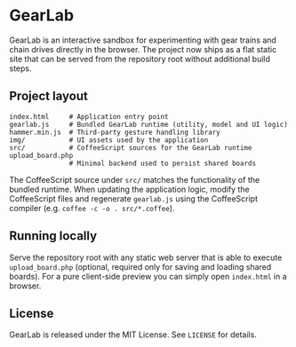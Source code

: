# GearLab

GearLab is an interactive sandbox for experimenting with gear trains and chain drives directly in the browser. The project now ships as a flat static site that can be served from the repository root without additional build steps.

## Project layout

```
index.html     # Application entry point
gearlab.js     # Bundled GearLab runtime (utility, model and UI logic)
hammer.min.js  # Third-party gesture handling library
img/           # UI assets used by the application
src/           # CoffeeScript sources for the GearLab runtime
upload_board.php
               # Minimal backend used to persist shared boards
```

The CoffeeScript source under `src/` matches the functionality of the bundled runtime. When updating the application logic, modify the CoffeeScript files and regenerate `gearlab.js` using the CoffeeScript compiler (e.g. `coffee -c -o . src/*.coffee`).

## Running locally

Serve the repository root with any static web server that is able to execute `upload_board.php` (optional, required only for saving and loading shared boards). For a pure client-side preview you can simply open `index.html` in a browser.

## License

GearLab is released under the MIT License. See `LICENSE` for details.
